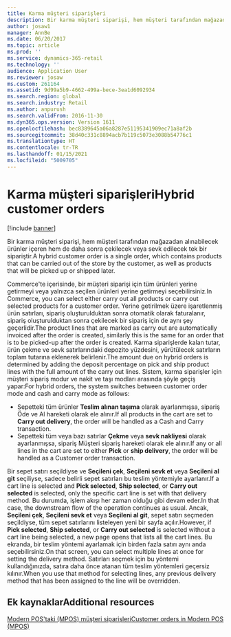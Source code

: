 ```yaml
---
title: Karma müşteri siparişleri
description: Bir karma müşteri siparişi, hem müşteri tarafından mağazadan alınabilecek ürünler içeren hem de daha sonra çekilecek veya sevk edilecek tek bir sipariştir.
author: josaw1
manager: AnnBe
ms.date: 06/20/2017
ms.topic: article
ms.prod: ''
ms.service: dynamics-365-retail
ms.technology: ''
audience: Application User
ms.reviewer: josaw
ms.custom: 261164
ms.assetid: 9d99a5b9-4662-499a-bece-3ea1d6092934
ms.search.region: global
ms.search.industry: Retail
ms.author: anpurush
ms.search.validFrom: 2016-11-30
ms.dyn365.ops.version: Version 1611
ms.openlocfilehash: bec8389645a06a8287e51195341909ec71a8af2b
ms.sourcegitcommit: 38d40c331c8894acb7b119c5073e3088b54776c1
ms.translationtype: HT
ms.contentlocale: tr-TR
ms.lasthandoff: 01/15/2021
ms.locfileid: "5009705"
---
```

# <a name="hybrid-customer-orders"></a><span data-ttu-id="a4ca7-103">Karma müşteri siparişleri</span><span class="sxs-lookup"><span data-stu-id="a4ca7-103">Hybrid customer orders</span></span>

[!include [banner](includes/banner.md)]

<span data-ttu-id="a4ca7-104">Bir karma müşteri siparişi, hem müşteri tarafından mağazadan alınabilecek ürünler içeren hem de daha sonra çekilecek veya sevk edilecek tek bir sipariştir.</span><span class="sxs-lookup"><span data-stu-id="a4ca7-104">A hybrid customer order is a single order, which contains products that can be carried out of the store by the customer, as well as products that will be picked up or shipped later.</span></span>

<span data-ttu-id="a4ca7-105">Commerce'te içerisinde, bir müşteri siparişi için tüm ürünleri yerine getirmeyi veya yalnızca seçilen ürünleri yerine getirmeyi seçebilirsiniz.</span><span class="sxs-lookup"><span data-stu-id="a4ca7-105">In Commerce, you can select either carry out all products or carry out selected products for a customer order.</span></span> <span data-ttu-id="a4ca7-106">Yerine getirilmek üzere işaretlenmiş ürün satırları, sipariş oluşturulduktan sonra otomatik olarak faturalanır, sipariş oluşturulduktan sonra çekilecek bir sipariş için de aynı şey geçerlidir.</span><span class="sxs-lookup"><span data-stu-id="a4ca7-106">The product lines that are marked as carry out are automatically invoiced after the order is created, similarly this is the same for an order that is to be picked-up after the order is created.</span></span> <span data-ttu-id="a4ca7-107">Karma siparişlerde kalan tutar, ürün çekme ve sevk satırlarındaki depozito yüzdesini, yürütülecek satırların toplam tutarına eklenerek belirlenir.</span><span class="sxs-lookup"><span data-stu-id="a4ca7-107">The amount due on hybrid orders is determined by adding the deposit percentage on pick and ship product lines with the full amount of the carry out lines.</span></span> <span data-ttu-id="a4ca7-108">Sistem, karma siparişler için müşteri sipariş modur ve nakit ve taşı modları arasında şöyle geçiş yapar:</span><span class="sxs-lookup"><span data-stu-id="a4ca7-108">For hybrid orders, the system switches between customer order mode and cash and carry mode as follows:</span></span>

- <span data-ttu-id="a4ca7-109">Sepetteki tüm ürünler **Teslim alınan taşıma** olarak ayarlanmışsa, sipariş Öde ve Al hareketi olarak ele alınır.</span><span class="sxs-lookup"><span data-stu-id="a4ca7-109">If all products in the cart are set to **Carry out delivery**, the order will be handled as a Cash and Carry transaction.</span></span>
- <span data-ttu-id="a4ca7-110">Sepetteki tüm veya bazı satırlar **Çekme** veya **sevk nakliyesi** olarak ayarlanmışsa, sipariş Müşteri sipariş hareketi olarak ele alınır.</span><span class="sxs-lookup"><span data-stu-id="a4ca7-110">If any or all lines in the cart are set to either **Pick** or **ship delivery**, the order will be handled as a Customer order transaction.</span></span>

<span data-ttu-id="a4ca7-111">Bir sepet satırı seçildiyse ve **Seçileni çek**, **Seçileni sevk et** veya **Seçileni al git** seçiliyse, sadece belirli sepet satırları bu teslim yöntemiyle ayarlanır.</span><span class="sxs-lookup"><span data-stu-id="a4ca7-111">If a cart line is selected and **Pick selected**, **Ship selected**, or **Carry out selected** is selected, only the specific cart line is set with that delivery method.</span></span> <span data-ttu-id="a4ca7-112">Bu durumda, işlem akışı her zaman olduğu gibi devam eder.</span><span class="sxs-lookup"><span data-stu-id="a4ca7-112">In that case, the downstream flow of the operation continues as usual.</span></span> <span data-ttu-id="a4ca7-113">Ancak, **Seçileni çek**, **Seçileni sevk et** veya **Seçileni al git**, sepet satırı seçmeden seçildiyse, tüm sepet satırlarını listeleyen yeni bir sayfa açılır.</span><span class="sxs-lookup"><span data-stu-id="a4ca7-113">However, if **Pick selected**, **Ship selected**, or **Carry out selected** is selected without a cart line being selected, a new page opens that lists all the cart lines.</span></span> <span data-ttu-id="a4ca7-114">Bu ekranda, bir teslim yöntemi ayarlamak için birden fazla satırı aynı anda seçebilirsiniz.</span><span class="sxs-lookup"><span data-stu-id="a4ca7-114">On that screen, you can select multiple lines at once for setting the delivery method.</span></span> <span data-ttu-id="a4ca7-115">Satırları seçmek için bu yöntemi kullandığınızda, satıra daha önce atanan tüm teslim yöntemleri geçersiz kılınır.</span><span class="sxs-lookup"><span data-stu-id="a4ca7-115">When you use that method for selecting lines, any previous delivery method that has been assigned to the line will be overridden.</span></span>

## <a name="additional-resources"></a><span data-ttu-id="a4ca7-116">Ek kaynaklar</span><span class="sxs-lookup"><span data-stu-id="a4ca7-116">Additional resources</span></span>

[<span data-ttu-id="a4ca7-117">Modern POS'taki (MPOS) müşteri siparişleri</span><span class="sxs-lookup"><span data-stu-id="a4ca7-117">Customer orders in Modern POS (MPOS)</span></span>](customer-orders-overview.md)
